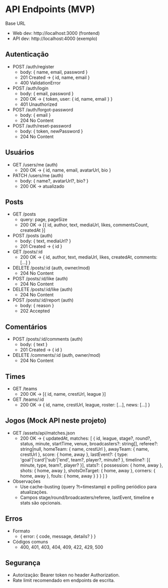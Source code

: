 # API Endpoints (MVP)

Base URL
- Web dev: http://localhost:3000 (frontend)
- API dev: http://localhost:4000 (exemplo)

## Autenticação
- POST /auth/register
  - body: { name, email, password }
  - 201 Created → { id, name, email }
  - 400 ValidationError
- POST /auth/login
  - body: { email, password }
  - 200 OK → { token, user: { id, name, email } }
  - 401 Unauthorized
- POST /auth/forgot-password
  - body: { email }
  - 204 No Content
- POST /auth/reset-password
  - body: { token, newPassword }
  - 204 No Content

## Usuários
- GET /users/me (auth)
  - 200 OK → { id, name, email, avatarUrl, bio }
- PATCH /users/me (auth)
  - body: { name?, avatarUrl?, bio? }
  - 200 OK → atualizado

## Posts
- GET /posts
  - query: page, pageSize
  - 200 OK → [{ id, author, text, mediaUrl, likes, commentsCount, createdAt }]
- POST /posts (auth)
  - body: { text, mediaUrl? }
  - 201 Created → { id }
- GET /posts/:id
  - 200 OK → { id, author, text, mediaUrl, likes, createdAt, comments: [...] }
- DELETE /posts/:id (auth, owner/mod)
  - 204 No Content
- POST /posts/:id/like (auth)
  - 204 No Content
- DELETE /posts/:id/like (auth)
  - 204 No Content
- POST /posts/:id/report (auth)
  - body: { reason }
  - 202 Accepted

## Comentários
- POST /posts/:id/comments (auth)
  - body: { text }
  - 201 Created → { id }
- DELETE /comments/:id (auth, owner/mod)
  - 204 No Content

## Times
- GET /teams
  - 200 OK → [{ id, name, crestUrl, league }]
- GET /teams/:id
  - 200 OK → { id, name, crestUrl, league, roster: [...], news: [...] }

## Jogos (Mock API neste projeto)
- GET /assets/api/matches.json
  - 200 OK → { updatedAt, matches: [
    { id, league, stage?, round?, status, minute, startTime, venue,
      broadcasters?: string[], referee?: string|null,
      homeTeam: { name, crestUrl }, awayTeam: { name, crestUrl },
      score: { home, away },
      lastEvent?: { type: 'goal'|'card'|'sub'|'end', team?, player?, minute? },
      timeline?: [{ minute, type, team?, player? }],
      stats?: { possession: { home, away }, shots: { home, away }, shotsOnTarget: { home, away }, corners: { home, away }, fouls: { home, away } }
    }
  ] }
- Observações
  - Use cache-busting (query ?t=timestamp) e polling periódico para atualizações.
  - Campos stage/round/broadcasters/referee, lastEvent, timeline e stats são opcionais.

## Erros
- Formato
  - { error: { code, message, details? } }
- Códigos comuns
  - 400, 401, 403, 404, 409, 422, 429, 500

## Segurança
- Autorização: Bearer token no header Authorization.
- Rate limit recomendado em endpoints de escrita.
